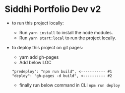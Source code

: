 # Siddhi Portfolio Dev v2

- to run this project locally:
  - Run `yarn install` to install the node modules.
  - Run `yarn start:local` to run the project locally.

- to deploy this project on git pages:
  - yarn add gh-pages
  - Add below LOC
  ```
  "predeploy": "npm run build", <----------- #1
  "deploy": "gh-pages -d build", <---------- #2
  ```
  - finally run below command in CLI
  `npm run deploy`
